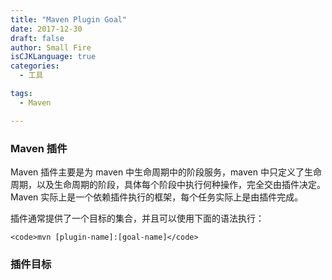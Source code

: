 ```yaml
---
title: "Maven Plugin Goal"
date: 2017-12-30
draft: false
author: Small Fire
isCJKLanguage: true
categories: 
  - 工具

tags: 
  - Maven

---
```


### Maven 插件

Maven 插件主要是为 maven 中生命周期中的阶段服务，maven 中只定义了生命周期，以及生命周期的阶段，具体每个阶段中执行何种操作，完全交由插件决定。Maven 实际上是一个依赖插件执行的框架，每个任务实际上是由插件完成。

插件通常提供了一个目标的集合，并且可以使用下面的语法执行：

`<code>mvn [plugin-name]:[goal-name]</code>`

### 插件目标

